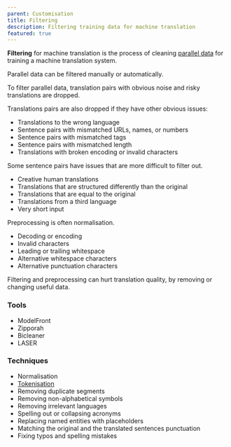 ```yaml
---
parent: Customisation
title: Filtering
description: Filtering training data for machine translation
featured: true
---
```


**Filtering** for machine translation is the process of cleaning [parallel data](parallel-data.md) for training a machine translation system.

Parallel data can be filtered manually or automatically.

To filter parallel data, translation pairs with obvious noise and risky translations are dropped.

Translations pairs are also dropped if they have other obvious issues:

* Translations to the wrong language
* Sentence pairs with mismatched URLs, names, or numbers
* Sentence pairs with mismatched tags
* Sentence pairs with mismatched length
* Translations with broken encoding or invalid characters

Some sentence pairs have issues that are more difficult to filter out.

* Creative human translations
* Translations that are structured differently than the original
* Translations that are equal to the original
* Translations from a third language
* Very short input

Preprocessing is often normalisation.
* Decoding or encoding
* Invalid characters
* Leading or trailing whitespace
* Alternative whitespace characters
* Alternative punctuation characters

Filtering and preprocessing can hurt translation quality, by removing or changing useful data.

### Tools

* ModelFront
* Zipporah
* Bicleaner
* LASER

### Techniques

* Normalisation
* [Tokenisation](tokenisation.md)
* Removing duplicate segments
* Removing non-alphabetical symbols
* Removing irrelevant languages
* Spelling out or collapsing acronyms
* Replacing named entities with placeholders
* Matching the original and the translated sentences punctuation
* Fixing typos and spelling mistakes
